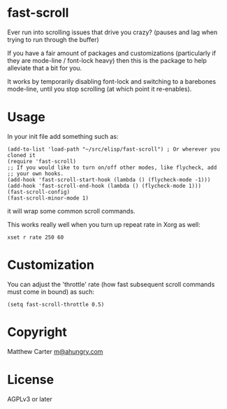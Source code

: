 # fast-scroll

Ever run into scrolling issues that drive you crazy? (pauses and lag
when trying to run through the buffer)

If you have a fair amount of packages and customizations (particularly
if they are mode-line / font-lock heavy) then this is the package to
help alleviate that a bit for you.

It works by temporarily disabling font-lock and switching to a
barebones mode-line, until you stop scrolling (at which point it re-enables).

# Usage

In your init file add something such as:

```elisp
(add-to-list 'load-path "~/src/elisp/fast-scroll") ; Or wherever you cloned it
(require 'fast-scroll)
;; If you would like to turn on/off other modes, like flycheck, add
;; your own hooks.
(add-hook 'fast-scroll-start-hook (lambda () (flycheck-mode -1)))
(add-hook 'fast-scroll-end-hook (lambda () (flycheck-mode 1)))
(fast-scroll-config)
(fast-scroll-minor-mode 1)
```

it will wrap some common scroll commands.

This works really well when you turn up repeat rate in Xorg as well:

```
xset r rate 250 60
```

# Customization

You can adjust the 'throttle' rate (how fast subsequent scroll
commands must come in bound) as such:

```elisp
(setq fast-scroll-throttle 0.5)
```

# Copyright

Matthew Carter <m@ahungry.com>

# License

AGPLv3 or later
